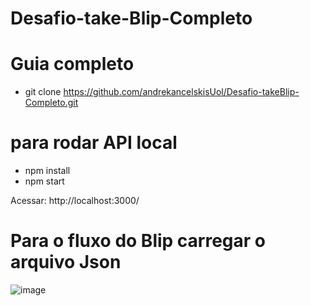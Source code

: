 # Desafio-take-Blip-Completo


# Guia completo

- git clone https://github.com/andrekancelskisUol/Desafio-takeBlip-Completo.git

# para rodar API local

- npm install
- npm start

Acessar: http://localhost:3000/

# Para o fluxo do Blip carregar o arquivo Json

![image](https://user-images.githubusercontent.com/86737406/124023467-59e61380-d9c4-11eb-9e9c-c3ac49132475.png)
